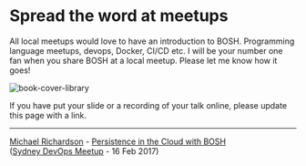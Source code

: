 # Spread the word at meetups

All local meetups would love to have an introduction to BOSH. Programming language meetups, devops, Docker, CI/CD etc. I will be your number one fan when you share BOSH at a local meetup. Please let me know how it goes!

![book-cover-library](/images/bookcover/book-cover-library.png)

If you have put your slide or a recording of your talk online, please update this page with a link.

---

[Michael Richardson](https://twitter.com/m_richo) - [Persistence in the Cloud with BOSH](https://www.slideshare.net/m_richardson/persistence-in-the-cloud-with-bosh)<br/>
([Sydney DevOps Meetup](https://www.meetup.com/devops-sydney/events/235494979/) - 16 Feb 2017)
